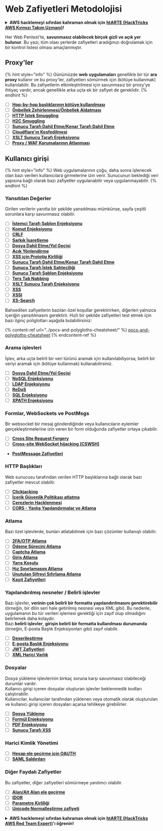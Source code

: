 # Web Zafiyetleri Metodolojisi

<details>

<summary><strong>AWS hacklemeyi sıfırdan kahraman olmak için</strong> <a href="https://training.hacktricks.xyz/courses/arte"><strong>htARTE (HackTricks AWS Kırmızı Takım Uzmanı)</strong></a><strong>!</strong></summary>

HackTricks'ı desteklemenin diğer yolları:

* Şirketinizi HackTricks'te **reklamınızı görmek** veya **HackTricks'i PDF olarak indirmek** için [**ABONELİK PLANLARI**](https://github.com/sponsors/carlospolop)'na göz atın!
* [**Resmi PEASS & HackTricks ürünlerini**](https://peass.creator-spring.com) edinin
* [**PEASS Ailesi'ni**](https://opensea.io/collection/the-peass-family) keşfedin, özel [**NFT'lerimiz**](https://opensea.io/collection/the-peass-family) koleksiyonumuz
* 💬 [**Discord grubuna**](https://discord.gg/hRep4RUj7f) veya [**telegram grubuna**](https://t.me/peass) **katılın** veya **Twitter** 🐦 [**@carlospolopm**](https://twitter.com/hacktricks_live)'u **takip edin**.
* **Hacking hilelerinizi** [**HackTricks**](https://github.com/carlospolop/hacktricks) ve [**HackTricks Cloud**](https://github.com/carlospolop/hacktricks-cloud) github depolarına **PR göndererek paylaşın**.

</details>

Her Web Pentest'te, **savunmasız olabilecek birçok gizli ve açık yer bulunur**. Bu yazı, tüm olası yerlerde zafiyetleri aradığınızı doğrulamak için bir kontrol listesi olması amaçlanmıştır.

## Proxy'ler

{% hint style="info" %}
Günümüzde **web** **uygulamaları** genellikle bir tür **ara** **proxy** kullanır ve bu proxy'ler, zafiyetleri sömürmek için (kötüye kullanmak) kullanılabilir. Bu zafiyetlerin etkinleştirilmesi için savunmasız bir proxy'ye ihtiyaç vardır, ancak genellikle arka uçta ek bir zafiyet de gereklidir.
{% endhint %}

* [ ] [**Hop-by-hop başlıklarının kötüye kullanılması**](../abusing-hop-by-hop-headers.md)
* [ ] [**Önbellek Zehirlenmesi/Önbellek Aldatması**](../cache-deception.md)
* [ ] [**HTTP İstek Smuggling**](../http-request-smuggling/)
* [ ] [**H2C Smuggling**](../h2c-smuggling.md)
* [ ] [**Sunucu Tarafı Dahil Etme/Kenar Tarafı Dahil Etme**](../server-side-inclusion-edge-side-inclusion-injection.md)
* [ ] [**Cloudflare'ın Keşfedilmesi**](../../network-services-pentesting/pentesting-web/uncovering-cloudflare.md)
* [ ] [**XSLT Sunucu Tarafı Enjeksiyonu**](../xslt-server-side-injection-extensible-stylesheet-language-transformations.md)
* [ ] [**Proxy / WAF Korumalarının Atlanması**](../proxy-waf-protections-bypass.md)

## **Kullanıcı girişi**

{% hint style="info" %}
Web uygulamalarının çoğu, daha sonra işlenecek olan bazı verileri kullanıcılara girmelerine izin verir. Sunucunun beklediği veri yapısına bağlı olarak bazı zafiyetler uygulanabilir veya uygulanmayabilir.
{% endhint %}

### **Yansıtılan Değerler**

Girilen verilerin yanıtta bir şekilde yansıtılması mümkünse, sayfa çeşitli sorunlara karşı savunmasız olabilir.

* [ ] [**İstemci Tarafı Şablon Enjeksiyonu**](../client-side-template-injection-csti.md)
* [ ] [**Komut Enjeksiyonu**](../command-injection.md)
* [ ] [**CRLF**](../crlf-0d-0a.md)
* [ ] [**Sarkık İşaretleme**](../dangling-markup-html-scriptless-injection/)
* [ ] [**Dosya Dahil Etme/Yol Geçişi**](../file-inclusion/)
* [ ] [**Açık Yönlendirme**](../open-redirect.md)
* [ ] [**XSS için Prototip Kirliliği**](../deserialization/nodejs-proto-prototype-pollution/#client-side-prototype-pollution-to-xss)
* [ ] [**Sunucu Tarafı Dahil Etme/Kenar Tarafı Dahil Etme**](../server-side-inclusion-edge-side-inclusion-injection.md)
* [ ] [**Sunucu Tarafı İstek Sahteciliği**](../ssrf-server-side-request-forgery/)
* [ ] [**Sunucu Tarafı Şablon Enjeksiyonu**](../ssti-server-side-template-injection/)
* [ ] [**Ters Tab Nabbing**](../reverse-tab-nabbing.md)
* [ ] [**XSLT Sunucu Tarafı Enjeksiyonu**](../xslt-server-side-injection-extensible-stylesheet-language-transformations.md)
* [ ] [**XSS**](../xss-cross-site-scripting/)
* [ ] [**XSSI**](../xssi-cross-site-script-inclusion.md)
* [ ] [**XS-Search**](../xs-search.md)

Bahsedilen zafiyetlerin bazıları özel koşullar gerektirirken, diğerleri yalnızca içeriğin yansıtılmasını gerektirir. Hızlı bir şekilde zafiyetleri test etmek için bazı ilginç poliglotları aşağıda bulabilirsiniz:

{% content-ref url="../pocs-and-polygloths-cheatsheet/" %}
[pocs-and-polygloths-cheatsheet](../pocs-and-polygloths-cheatsheet/)
{% endcontent-ref %}

### **Arama işlevleri**

İşlev, arka uçta belirli bir veri türünü aramak için kullanılabiliyorsa, belirli bir veriyi aramak için (kötüye kullanmak) kullanabilirsiniz.

* [ ] [**Dosya Dahil Etme/Yol Geçişi**](../file-inclusion/)
* [ ] [**NoSQL Enjeksiyonu**](../nosql-injection.md)
* [ ] [**LDAP Enjeksiyonu**](../ldap-injection.md)
* [ ] [**ReDoS**](../regular-expression-denial-of-service-redos.md)
* [ ] [**SQL Enjeksiyonu**](../sql-injection/)
* [ ] [**XPATH Enjeksiyonu**](../xpath-injection.md)

### **Formlar, WebSockets ve PostMsgs**

Bir websocket bir mesaj gönderdiğinde veya kullanıcıların eylemler gerçekleştirmelerine izin veren bir form olduğunda zafiyetler ortaya çıkabilir.

* [ ] [**Cross Site Request Forgery**](../csrf-cross-site-request-forgery.md)
* [ ] [**Cross-site WebSocket hijacking (CSWSH)**](../websocket-attacks.md)
* [**PostMessage Zafiyetleri**](../postmessage-vulnerabilities/)

### **HTTP Başlıkları**

Web sunucusu tarafından verilen HTTP başlıklarına bağlı olarak bazı zafiyetler mevcut olabilir.

* [ ] [**Clickjacking**](../clickjacking.md)
* [ ] [**İçerik Güvenlik Politikası atlatma**](../content-security-policy-csp-bypass/)
* [ ] [**Çerezlerin Hacklenmesi**](../hacking-with-cookies/)
* [ ] [**CORS - Yanlış Yapılandırmalar ve Atlama**](../cors-bypass.md)

### **Atlama**

Bazı özel işlevlerde, bunları atlatabilmek için bazı çözümler kullanışlı olabilir.

* [ ] [**2FA/OTP Atlama**](../2fa-bypass.md)
* [ ] [**Ödeme Sürecini Atlama**](../bypass-payment-process.md)
* [ ] [**Captcha Atlama**](../captcha-bypass.md)
* [ ] [**Giriş Atlama**](../login-bypass/)
* [ ] [**Yarış Koşulu**](../race-condition.md)
* [ ] [**Hız Sınırlamasını Atlama**](../rate-limit-bypass.md)
* [ ] [**Unutulan Şifreyi Sıfırlama Atlama**](../reset-password.md)
* [ ] [**Kayıt Zafiyetleri**](../registration-vulnerabilities.md)
### **Yapılandırılmış nesneler / Belirli işlevler**

Bazı işlevler, **verinin çok belirli bir formatta yapılandırılmasını gerektirebilir** (örneğin, bir dilin seri hale getirilmiş nesnesi veya XML gibi). Bu nedenle, uygulamanın bu tür verileri işlemesi gerektiği için zayıf olup olmadığını belirlemek daha kolaydır.\
Bazı **belirli işlevler**, **girişin belirli bir formatta kullanılması durumunda** (örneğin, E-posta Başlık Enjeksiyonları gibi) zayıf olabilir.

* [ ] [**Deserileştirme**](../deserialization/)
* [ ] [**E-posta Başlık Enjeksiyonu**](../email-injections.md)
* [ ] [**JWT Zafiyetleri**](../hacking-jwt-json-web-tokens.md)
* [ ] [**XML Harici Varlık**](../xxe-xee-xml-external-entity.md)

### Dosyalar

Dosya yükleme işlevlerinin birkaç soruna karşı savunmasız olabileceği durumlar vardır.\
Kullanıcı girişi içeren dosyalar oluşturan işlevler beklenmedik kodları çalıştırabilir.\
Kullanıcılar, kullanıcılar tarafından yüklenen veya otomatik olarak oluşturulan ve kullanıcı girişi içeren dosyaları açarsa tehlikeye girebilirler.

* [ ] [**Dosya Yükleme**](../file-upload/)
* [ ] [**Formül Enjeksiyonu**](../formula-csv-doc-latex-ghostscript-injection.md)
* [ ] [**PDF Enjeksiyonu**](../xss-cross-site-scripting/pdf-injection.md)
* [ ] [**Sunucu Tarafı XSS**](../xss-cross-site-scripting/server-side-xss-dynamic-pdf.md)

### **Harici Kimlik Yönetimi**

* [ ] [**Hesap ele geçirme için OAUTH**](../oauth-to-account-takeover.md)
* [ ] [**SAML Saldırıları**](../saml-attacks/)

### **Diğer Faydalı Zafiyetler**

Bu zafiyetler, diğer zafiyetleri sömürmeye yardımcı olabilir.

* [ ] [**Alan/Alt Alan ele geçirme**](../domain-subdomain-takeover.md)
* [ ] [**IDOR**](../idor.md)
* [ ] [**Parametre Kirliliği**](../parameter-pollution.md)
* [ ] [**Unicode Normalleştirme zafiyeti**](../unicode-injection/)

<details>

<summary><strong>AWS hacklemeyi sıfırdan kahraman olmak için</strong> <a href="https://training.hacktricks.xyz/courses/arte"><strong>htARTE (HackTricks AWS Red Team Expert)</strong></a><strong>'ı öğrenin!</strong></summary>

HackTricks'i desteklemenin diğer yolları:

* Şirketinizi HackTricks'te **reklamınızı görmek** veya HackTricks'i **PDF olarak indirmek** için [**ABONELİK PLANLARI**](https://github.com/sponsors/carlospolop)'na göz atın!
* [**Resmi PEASS & HackTricks ürünlerini**](https://peass.creator-spring.com) edinin
* [**The PEASS Ailesi'ni**](https://opensea.io/collection/the-peass-family) keşfedin, özel [**NFT'lerimizden**](https://opensea.io/collection/the-peass-family) oluşan koleksiyonumuz
* 💬 [**Discord grubuna**](https://discord.gg/hRep4RUj7f) veya [**telegram grubuna**](https://t.me/peass) **katılın** veya bizi **Twitter** 🐦 [**@carlospolopm**](https://twitter.com/hacktricks_live)**'da takip edin**.
* **Hacking hilelerinizi paylaşarak** [**HackTricks**](https://github.com/carlospolop/hacktricks) ve [**HackTricks Cloud**](https://github.com/carlospolop/hacktricks-cloud) github depolarına **PR göndererek** katkıda bulunun.

</details>
